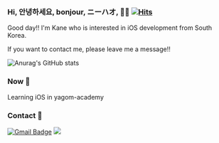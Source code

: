 ### Hi, 안녕하세요, bonjour, ニーハオ,  🤚🏼 [![Hits](https://hits.seeyoufarm.com/api/count/incr/badge.svg?url=https%3A%2F%2Fgithub.com%2Fkane-young&count_bg=%2379C83D&title_bg=%23555555&icon=&icon_color=%23E7E7E7&title=hits&edge_flat=false)](https://hits.seeyoufarm.com)

Good day!! I'm Kane who is interested in iOS development from South Korea.

If you want to contact me, please leave me a message!!

![Anurag's GitHub stats](https://github-readme-stats.vercel.app/api?username=kane-young&show_icons=true&theme=radical)


### Now 📖

Learning iOS in yagom-academy

### Contact 📮

 [![Gmail Badge](https://img.shields.io/badge/Gmail-d14836?style=flat-square&logo=Gmail&logoColor=white&link=mailto:lyw2100@gmail.com)](mailto:lyw2100@gmail.com) <a href="https://velog.io/@leeyoungwoozz" target="_blank"><img src="https://img.shields.io/badge/Velog-20c997?style=flat-square&logo=Vimeo&logoColor=white"/></a>

